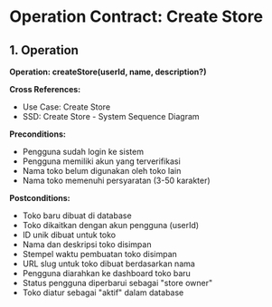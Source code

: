 # Operation Contract: Create Store

## 1. Operation
**Operation: createStore(userId, name, description?)**

**Cross References:**
- Use Case: Create Store
- SSD: Create Store - System Sequence Diagram

**Preconditions:**
- Pengguna sudah login ke sistem
- Pengguna memiliki akun yang terverifikasi
- Nama toko belum digunakan oleh toko lain
- Nama toko memenuhi persyaratan (3-50 karakter)

**Postconditions:**
- Toko baru dibuat di database
- Toko dikaitkan dengan akun pengguna (userId)
- ID unik dibuat untuk toko
- Nama dan deskripsi toko disimpan
- Stempel waktu pembuatan toko disimpan
- URL slug untuk toko dibuat berdasarkan nama
- Pengguna diarahkan ke dashboard toko baru
- Status pengguna diperbarui sebagai "store owner"
- Toko diatur sebagai "aktif" dalam database
